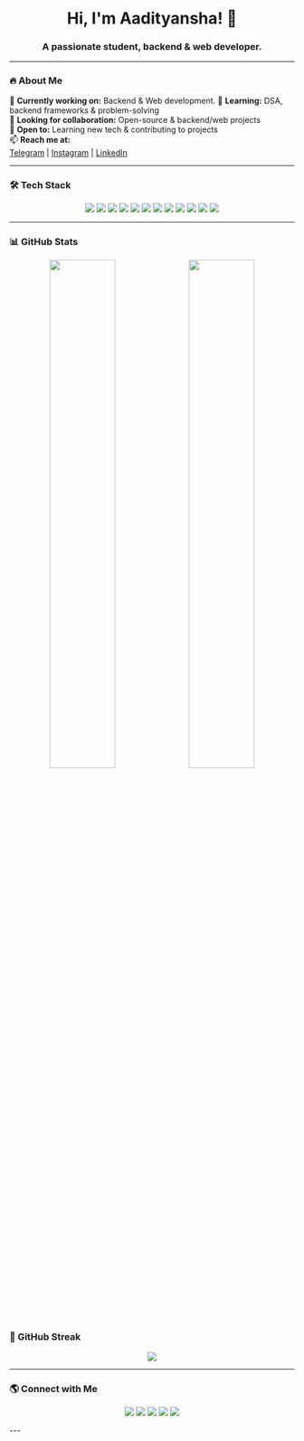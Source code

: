 <h1 align="center">Hi, I'm Aadityansha! 👋</h1>
<h3 align="center">A passionate student, backend & web developer.</h3>

---

### 🔥 About Me
🔭 **Currently working on:** Backend & Web development. 
🌱 **Learning:** DSA, backend frameworks & problem-solving  
👯 **Looking for collaboration:** Open-source & backend/web projects  
🤝 **Open to:** Learning new tech & contributing to projects  
📫 **Reach me at:**  
[Telegram](https://t.me/aadityansha) | [Instagram](https://www.instagram.com/_dont_distrube/) | [LinkedIn](https://www.linkedin.com/in/aadityansha-verma-a4a35a213/)

---

### 🛠️ Tech Stack
<p align="center">  
  <img src="https://img.shields.io/badge/C-%2300599C.svg?style=for-the-badge&logo=c&logoColor=white"/>  
  <img src="https://img.shields.io/badge/C++-%2300599C.svg?style=for-the-badge&logo=c%2B%2B&logoColor=white"/>  
  <img src="https://img.shields.io/badge/JavaScript-%23F7DF1E.svg?style=for-the-badge&logo=javascript&logoColor=black"/>  
  <img src="https://img.shields.io/badge/HTML5-%23E34F26.svg?style=for-the-badge&logo=html5&logoColor=white"/>  
  <img src="https://img.shields.io/badge/CSS3-%231572B6.svg?style=for-the-badge&logo=css3&logoColor=white"/>  
  <img src="https://img.shields.io/badge/Bootstrap-%23563D7C.svg?style=for-the-badge&logo=bootstrap&logoColor=white"/>  
  <img src="https://img.shields.io/badge/Linux-%23FCC624.svg?style=for-the-badge&logo=linux&logoColor=black"/>  
  <img src="https://img.shields.io/badge/Git-%23F05033.svg?style=for-the-badge&logo=git&logoColor=white"/>  
  <img src="https://img.shields.io/badge/GitHub-%23121011.svg?style=for-the-badge&logo=github&logoColor=white"/>  
  <img src="https://img.shields.io/badge/Firebase-%23FFCA28.svg?style=for-the-badge&logo=firebase&logoColor=black"/>  
  <img src="https://img.shields.io/badge/Google%20Apps%20Script-%23008EDD.svg?style=for-the-badge&logo=googlecloud&logoColor=white"/>  
  <img src="https://img.shields.io/badge/GPT%20Fine--tuning-%237A1FA2.svg?style=for-the-badge&logo=openai&logoColor=white"/>  
</p>  


---

### 📊 GitHub Stats
<p align="center">
  <img src="https://github-readme-stats.vercel.app/api?username=aadityansha06&show_icons=true&theme=radical&count_private=true" width="48%" />
  <img src="https://github-readme-stats.vercel.app/api/top-langs/?username=aadityansha06&layout=compact&theme=radical&hide=html,css" width="48%" />
</p>

### 🌱 GitHub Streak
<p align="center">
  <img src="https://github-readme-streak-stats.herokuapp.com/?user=aadityansha06&theme=radical" />
</p>

---

### 🌎 Connect with Me
<p align="center">  
  <a href="https://github.com/Aadityansha"><img src="https://img.shields.io/badge/GitHub-%23121011.svg?style=for-the-badge&logo=github&logoColor=white"/></a>  
  <a href="https://www.linkedin.com/in/aadityansha-verma-a4a35a213/"><img src="https://img.shields.io/badge/LinkedIn-%230A66C2.svg?style=for-the-badge&logo=linkedin&logoColor=white"/></a>  
  <a href="https://t.me/aadityansha"><img src="https://img.shields.io/badge/Telegram-%2326A5E4.svg?style=for-the-badge&logo=telegram&logoColor=white"/></a>  
  <a href="https://www.instagram.com/_dont_distrube/"><img src="https://img.shields.io/badge/Instagram-%23E4405F.svg?style=for-the-badge&logo=instagram&logoColor=white"/></a>  
  <a href="https://aadityansha06.github.io/" target="_blank"><img src="https://img.shields.io/badge/Portfolio-%23F7DF1E.svg?style=for-the-badge&logo=github&logoColor=black"/></a>  
</p>  
---

